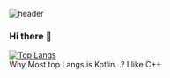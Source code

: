 ![header](https://capsule-render.vercel.app/api?type=rounded&text=QUOTIENT%27s+Workplace)

### Hi there 👋

﻿[![Top Langs](https://github-readme-stats.vercel.app/api/top-langs/?username=levocation&langs_count=5&layout=compact&theme=dark)](https://github.com/levocation/levocation)<br>
Why Most top Langs is Kotlin...?
I like C++

<!--
**levocation/levocation** is a ✨ _special_ ✨ repository because its `README.md` (this file) appears on your GitHub profile.

Here are some ideas to get you started:

- 🔭 I’m currently working on ...
- 🌱 I’m currently learning ...
- 👯 I’m looking to collaborate on ...
- 🤔 I’m looking for help with ...
- 💬 Ask me about ...
- 📫 How to reach me: ...
- 😄 Pronouns: ...
- ⚡ Fun fact: ...
-->
